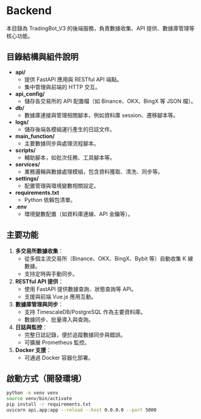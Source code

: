 # Backend

本目錄為 TradingBot_V3 的後端服務，負責數據收集、API 提供、數據庫管理等核心功能。

## 目錄結構與組件說明

- **api/**
  - 提供 FastAPI 應用與 RESTful API 端點。
  - 集中管理與前端的 HTTP 交互。
- **api_config/**
  - 儲存各交易所的 API 配置檔（如 Binance、OKX、BingX 等 JSON 檔）。
- **db/**
  - 數據庫連接與管理相關腳本，例如資料庫 session、遷移腳本等。
- **logs/**
  - 儲存後端各模組運行產生的日誌文件。
- **main_function/**
  - 主要數據同步與處理流程腳本。
- **scripts/**
  - 輔助腳本，如批次任務、工具腳本等。
- **services/**
  - 業務邏輯與數據處理模組，包含資料獲取、清洗、同步等。
- **settings/**
  - 配置管理與環境變數相關設定。
- **requirements.txt**
  - Python 依賴包清單。
- **.env**
  - 環境變數配置（如資料庫連線、API 金鑰等）。

## 主要功能

1. **多交易所數據收集**：
   - 從多個主流交易所（Binance、OKX、BingX、Bybit 等）自動收集 K 線數據。
   - 支持定時與手動同步。
2. **RESTful API 提供**：
   - 使用 FastAPI 提供數據查詢、狀態查詢等 API。
   - 支援與前端 Vue.js 應用互動。
3. **數據庫管理與同步**：
   - 支持 TimescaleDB/PostgreSQL 作為主要資料庫。
   - 數據同步、批量導入與查詢。
4. **日誌與監控**：
   - 完整日誌記錄，便於追蹤數據同步與錯誤。
   - 可擴展 Prometheus 監控。
5. **Docker 支援**：
   - 可通過 Docker 容器化部署。

## 啟動方式（開發環境）

```bash
python -m venv venv
source venv/bin/activate
pip install -r requirements.txt
uvicorn api.app:app --reload --host 0.0.0.0 --port 5000
```
